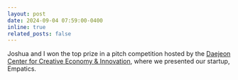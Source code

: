 ```yaml
---
layout: post
date: 2024-09-04 07:59:00-0400
inline: true
related_posts: false
---
```


Joshua and I won the top prize in a pitch competition hosted by the <a href='http://dci.or.kr/'>Daejeon Center for Creative Economy & Innovation</a>, where we presented our startup, Empatics.
